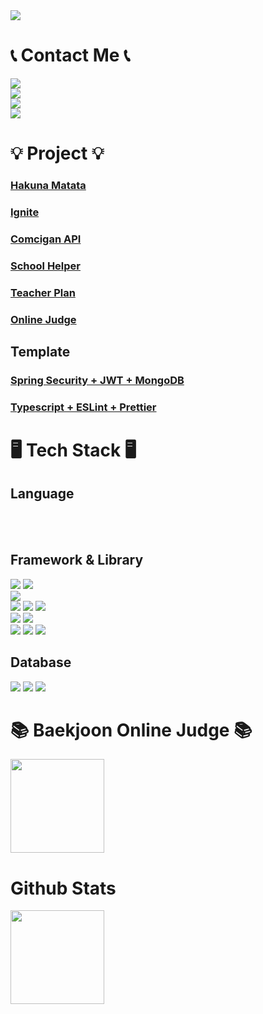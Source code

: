 <image src="https://capsule-render.vercel.app/api?type=waving&color=0:fc00ff,100:00dbde&height=250&animation=fadeIn&text=Ioloolo&fontSize=56&fontAlignY=35&fontColor=ffffff&desc=Son%20Daehyeon&descSize=26&descAlignY=50" />
<div>
   <h1>📞 Contact Me 📞</h1>
   <div>
      <a href="https://github.com/ioloolo">
      <img src="https://img.shields.io/badge/ioloolo-100000?style=for-the-badge&logo=github&logoColor=white"/>
      </a>
   </div>
   <div>
      <a href="https://www.instagram.com/son._.daehyeon/">
      <img src="https://img.shields.io/badge/son.__.daehyeon-E4405F?style=for-the-badge&logo=instagram&logoColor=white"/>
      </a>
   </div>
   <div>
      <img src="https://img.shields.io/badge/son__daehyoen-5865F2?style=for-the-badge&logo=discord&logoColor=white"/>
   </div>
   <div>
      <img src="https://img.shields.io/badge/sondaehyeon@kakao.com-D14836?style=for-the-badge&logo=gmail&logoColor=white"/>
   </div>
</div>
<div>
   <h1>💡 Project 💡</h1>
   <div>
      <h3><a href="https://github.com/ioloolo/Hakuna-Matata-Backend">Hakuna Matata</a></h3>
   </div>
   <div>
      <h3><a href="https://github.com/ioloolo/Ignite">Ignite</a></h3>
   </div>
   <div>
      <h3><a href="https://github.com/ioloolo/ComciganApi">Comcigan API</a></h3>
   </div>
   <div>
      <h3><a href="https://github.com/ioloolo/School-Helper-Backend">School Helper</a></h3>
   </div>
   <div>
      <h3><a href="https://github.com/ioloolo/ComciganApi">Teacher Plan</a></h3>
   </div>
   <div>
      <h3><a href="https://github.com/ioloolo/OnlineJudge-Backend">Online Judge</a></h3>
   </div>
   <div>
      <h2>Template</h2>
      <div>
         <h3><a href="https://github.com/ioloolo/spring-boot-security-mongodb-jwt-template">Spring Security + JWT + MongoDB</a></h3>
      </div>
      <div>
         <h3><a href="https://github.com/ioloolo/typescript-eslint-prettier-template">Typescript + ESLint + Prettier</a></h3>
      </div>
   </div>
</div>
<div>
<h1>🖥️ Tech Stack 🖥️</h1>
<div>
   <h2>Language</h2>
   <div>
      <img src="https://img.shields.io/badge/OpenJDK-ED8B00?style=for-the-badge&logo=openjdk&logoColor=white" alt="">
      <img src="https://img.shields.io/badge/Kotlin-0095D5?&style=for-the-badge&logo=kotlin&logoColor=white" alt="">
   </div>
   <div>
      <img src="https://img.shields.io/badge/Python-FFD43B?style=for-the-badge&logo=python&logoColor=blue" alt="">
   </div>
   <div>
      <img src="https://img.shields.io/badge/Swift-FA7343?style=for-the-badge&logo=swift&logoColor=white" alt="">
   </div>
   <div>
      <img src="https://img.shields.io/badge/HTML5-E34F26?style=for-the-badge&logo=html5&logoColor=white" alt="">
      <img src="https://img.shields.io/badge/CSS3-1572B6?style=for-the-badge&logo=css3&logoColor=white" alt="">
      <img src="https://img.shields.io/badge/JavaScript-323330?style=for-the-badge&logo=javascript&logoColor=F7DF1E" alt="">
   </div>
   <div>
      <h2>Framework & Library</h2>
      <div>
         <img src="https://img.shields.io/badge/Spring-6DB33F?style=for-the-badge&logo=spring&logoColor=white">
         <img src="https://img.shields.io/badge/Spring_Boot-F2F4F9?style=for-the-badge&logo=spring-boot">
      </div>
      <div>
         <img src="https://img.shields.io/badge/Express.js-000000?style=for-the-badge&logo=express&logoColor=white">
      </div>
      <div>
         <img src="https://img.shields.io/badge/React-20232A?style=for-the-badge&logo=react&logoColor=61DAFB">
         <img src="https://img.shields.io/badge/next.js-000000?style=for-the-badge&logo=nextdotjs&logoColor=white">
         <img src="https://img.shields.io/badge/Redux-593D88?style=for-the-badge&logo=redux&logoColor=white">
      </div>
      <div>
         <img src="https://img.shields.io/badge/React_Native-20232A?style=for-the-badge&logo=react&logoColor=61DAFB">
         <img src="https://img.shields.io/badge/Expo-1B1F23?style=for-the-badge&logo=expo&logoColor=white">
      </div>
      <div>
         <img src="https://img.shields.io/badge/Socket.io-010101?&style=for-the-badge&logo=Socket.io&logoColor=white">
         <img src="https://img.shields.io/badge/JWT-000000?style=for-the-badge&logo=JSON%20web%20tokens&logoColor=white">
         <img src="https://img.shields.io/badge/gradle-02303A?style=for-the-badge&logo=gradle&logoColor=white">
      </div>
   </div>
   <div>
      <h2>Database</h2>
      <img src="https://img.shields.io/badge/MongoDB-4EA94B?style=for-the-badge&logo=mongodb&logoColor=white">
      <img src="https://img.shields.io/badge/MariaDB-003545?style=for-the-badge&logo=mariadb&logoColor=white"/>
      <img src="https://img.shields.io/badge/MySQL-005C84?style=for-the-badge&logo=mysql&logoColor=white">
   </div>
</div>
<div>
<h1>📚 Baekjoon Online Judge 📚</h1>
<image height=150 src="https://mazandi.herokuapp.com/api?handle=sondaehyeon01" />
<div/>
<div>
   <h1>Github Stats</h1>
   <image height=150 src="https://github-readme-stats.vercel.app/api?username=ioloolo&show_icons=true&rank_icon=github&include_all_commits=true&&disable_animations=true" />
</div>
